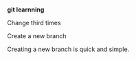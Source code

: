 #
**git learnning**


Change third times

Create a new branch

Creating a new branch is quick and simple.
